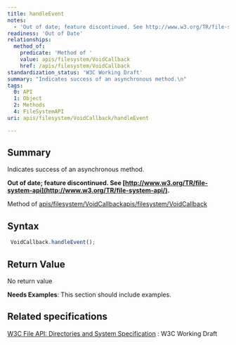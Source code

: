 ```yaml
---
title: handleEvent
notes:
  - 'Out of date; feature discontinued. See http://www.w3.org/TR/file-system-api/.'
readiness: 'Out of Date'
relationships:
  method_of:
    predicate: 'Method of '
    value: apis/filesystem/VoidCallback
    href: /apis/filesystem/VoidCallback
standardization_status: 'W3C Working Draft'
summary: "Indicates success of an asynchronous method.\n"
tags:
  0: API
  1: Object
  2: Methods
  4: FileSystemAPI
uri: apis/filesystem/VoidCallback/handleEvent

---
```

## <span>Summary</span>

Indicates success of an asynchronous method.

**Out of date; feature discontinued. See [http://www.w3.org/TR/file-system-api](http://www.w3.org/TR/file-system-api/).**

Method of [apis/filesystem/VoidCallback](/apis/filesystem/VoidCallback)[apis/filesystem/VoidCallback](/apis/filesystem/VoidCallback)

## <span>Syntax</span>

``` js
 VoidCallback.handleEvent();
```

## <span>Return Value</span>

No return value

**Needs Examples**: This section should include examples.

## <span>Related specifications</span>

[W3C File API: Directories and System Specification](http://dev.w3.org/2009/dap/file-system/pub/FileSystem/)
:   W3C Working Draft
